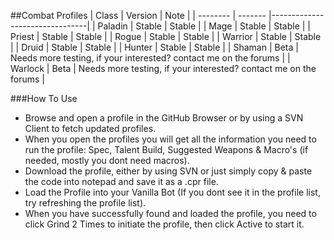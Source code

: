 ##Combat Profiles
| Class    | Version | Note                           |
| -------- | ------- |--------------------------------|
| Paladin  | Stable  |  Stable                        |
| Mage     | Stable  |  Stable                        |
| Priest   | Stable  |  Stable                        |
| Rogue    | Stable  |  Stable                        |
| Warrior  | Stable  |  Stable                        |
| Druid    | Stable  |  Stable                        |
| Hunter   | Stable  |  Stable                        |
| Shaman   | Beta    | Needs more testing, if your interested? contact me on the forums       |
| Warlock  | Beta    | Needs more testing, if your interested? contact me on the forums       |


###How To Use
- Browse and open a profile in the GitHub Browser or by using a SVN Client to fetch updated profiles.
- When you open the profiles you will get all the information you need to run the profile: Spec, Talent Build, Suggested Weapons & Macro's (if needed, mostly you dont need macros).
- Download the profile, either by using SVN or just simply copy & paste the code into notepad and save it as a .cpr file.
- Load the Profile into your Vanilla Bot (If you dont see it in the profile list, try refreshing the profile list).
- When you have successfully found and loaded the profile, you need to click Grind 2 Times to initiate the profile, then click Active to start it.
